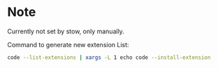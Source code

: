 # Note
Currently not set by stow, only manually.

Command to generate new extension List:
```bash
code --list-extensions | xargs -L 1 echo code --install-extension
```
